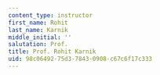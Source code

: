 ```yaml
---
content_type: instructor
first_name: Rohit
last_name: Karnik
middle_initial: ''
salutation: Prof.
title: Prof. Rohit Karnik
uid: 98c06492-75d3-7843-0908-c67c6f17c333
---
```

